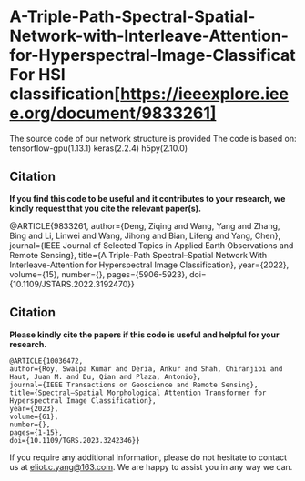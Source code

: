 # A-Triple-Path-Spectral-Spatial-Network-with-Interleave-Attention-for-Hyperspectral-Image-Classificat For HSI classification[https://ieeexplore.ieee.org/document/9833261]
The source code of our network structure is provided
The code is based on:
  tensorflow-gpu(1.13.1)
  keras(2.2.4)
  h5py(2.10.0)

Citation
---------------------

**If you find this code to be useful and it contributes to your research, we kindly request that you cite the relevant paper(s).**

  @ARTICLE{9833261,
  author={Deng, Ziqing and Wang, Yang and Zhang, Bing and Li, Linwei and Wang, Jihong and Bian, Lifeng and Yang, Chen},
  journal={IEEE Journal of Selected Topics in Applied Earth Observations and Remote Sensing}, 
  title={A Triple-Path Spectral–Spatial Network With Interleave-Attention for Hyperspectral Image Classification}, 
  year={2022},
  volume={15},
  number={},
  pages={5906-5923},
  doi={10.1109/JSTARS.2022.3192470}}
  
  
Citation
---------------------

**Please kindly cite the papers if this code is useful and helpful for your research.**

    @ARTICLE{10036472,
    author={Roy, Swalpa Kumar and Deria, Ankur and Shah, Chiranjibi and Haut, Juan M. and Du, Qian and Plaza, Antonio},
    journal={IEEE Transactions on Geoscience and Remote Sensing},
    title={Spectral–Spatial Morphological Attention Transformer for Hyperspectral Image Classification},
    year={2023},
    volume={61},
    number={},
    pages={1-15},
    doi={10.1109/TGRS.2023.3242346}}



If you require any additional information, please do not hesitate to contact us at eliot.c.yang@163.com. We are happy to assist you in any way we can.
